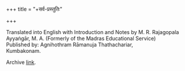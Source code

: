 +++
title = "+सर्व-प्रस्तुतिः"

+++

Translated into English with Introduction and Notes by M. R. Rajagopala Ayyaṅgār, M. A. (Formerly of the Madras Educational Service)  
Published by: Agnihothram Rāmanuja Thathachariar,  
Kumbakonam.

Archive [link](https://archive.org/details/in.ernet.dli.2015.92385).